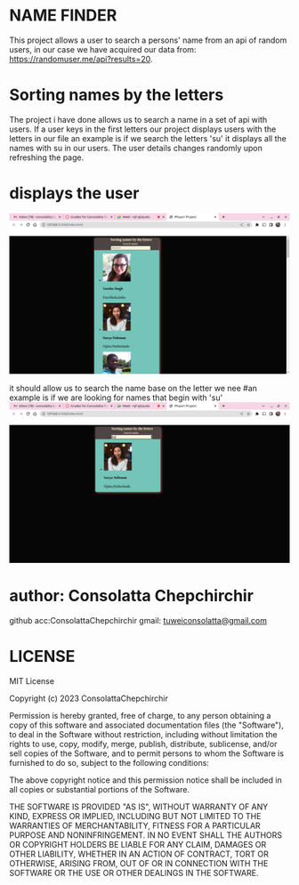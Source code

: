 # NAME FINDER
    
This project allows a user to search a persons' name from an api of random users, in our case we have acquired our data from: https://randomuser.me/api?results=20. 

# Sorting names by the letters
The project i have done allows us to search a name in a set of api with users. If a user keys in the first letters our project displays users with the letters in our file an example is if we search the letters 'su' it displays all the names with su in our users. The user details changes randomly upon refreshing the page.
# displays the user
![image on the random users from our api](assets/Screenshot%20from%202023-04-11%2010-23-54.png)

it should allow us to search the name base on the letter we nee
#an example is if we are looking for names that begin with 'su'
![image example](assets/Screenshot%20from%202023-04-11%2010-24-58.png)


# author: Consolatta Chepchirchir
github acc:ConsolattaChepchirchir 
gmail: tuweiconsolatta@gmail.com

# LICENSE
MIT License

Copyright (c) 2023 ConsolattaChepchirchir

Permission is hereby granted, free of charge, to any person obtaining a copy
of this software and associated documentation files (the "Software"), to deal
in the Software without restriction, including without limitation the rights
to use, copy, modify, merge, publish, distribute, sublicense, and/or sell
copies of the Software, and to permit persons to whom the Software is
furnished to do so, subject to the following conditions:

The above copyright notice and this permission notice shall be included in all
copies or substantial portions of the Software.

THE SOFTWARE IS PROVIDED "AS IS", WITHOUT WARRANTY OF ANY KIND, EXPRESS OR
IMPLIED, INCLUDING BUT NOT LIMITED TO THE WARRANTIES OF MERCHANTABILITY,
FITNESS FOR A PARTICULAR PURPOSE AND NONINFRINGEMENT. IN NO EVENT SHALL THE
AUTHORS OR COPYRIGHT HOLDERS BE LIABLE FOR ANY CLAIM, DAMAGES OR OTHER
LIABILITY, WHETHER IN AN ACTION OF CONTRACT, TORT OR OTHERWISE, ARISING FROM,
OUT OF OR IN CONNECTION WITH THE SOFTWARE OR THE USE OR OTHER DEALINGS IN THE
SOFTWARE.

